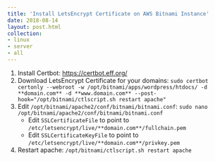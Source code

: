 ```yaml
---
title: 'Install LetsEncrypt Certificate on AWS Bitnami Instance'
date: 2018-08-14 
layout: post.html
collection: 
- linux 
- server
- all 
--- 
```

1. Install Certbot: https://certbot.eff.org/ 
2. Download LetsEncrypt Certificate for your domains: `sudo certbot certonly --webroot -w /opt/bitnami/apps/wordpress/htdocs/ -d **domain.com** -d **www.domain.com** --post-hook="/opt/bitnami/ctlscript.sh restart apache"` 
3. Edit `/opt/bitnami/apache2/conf/bitnami/bitnami.conf`: `sudo nano /opt/bitnami/apache2/conf/bitnami/bitnami.conf` 
   - Edit `SSLCertificateFile` to point to `/etc/letsencrypt/live/**domain.com**/fullchain.pem` 
   - Edit `SSLCertificateKeyFile` to point to `/etc/letsencrypt/live/**domain.com**/privkey.pem` 
4. Restart apache: `/opt/bitnami/ctlscript.sh restart apache`
